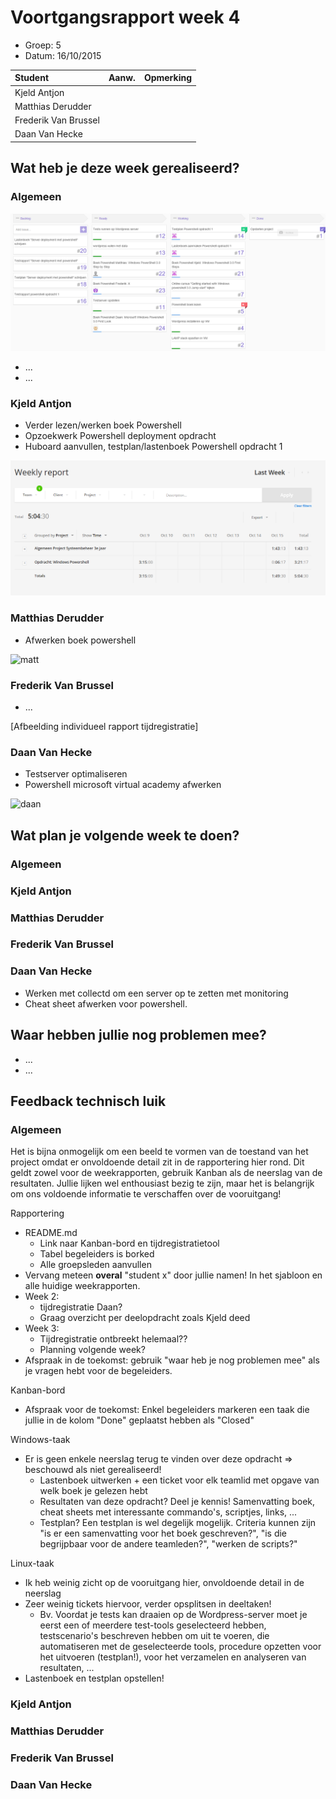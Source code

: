 # Voortgangsrapport week 4

* Groep: 5
* Datum: 16/10/2015

| Student  | Aanw. | Opmerking |
| :---     | :---  | :---      |
| Kjeld Antjon |       |           |
| Matthias Derudder |       |           |
| Frederik Van Brussel |       |           |
| Daan Van Hecke |       |           |

## Wat heb je deze week gerealiseerd?

### Algemeen

![Huboard week 4](./Screenshots/huboardWeek4.png)

* ...
* ...



### Kjeld Antjon

* Verder lezen/werken boek Powershell
* Opzoekwerk Powershell deployment opdracht
* Huboard aanvullen, testplan/lastenboek Powershell opdracht 1

![kjeld week4](./Screenshots/kjeldweek4.png)

### Matthias Derudder

* Afwerken boek powershell

![matt](http://i.imgur.com/S5uLF31.jpg)

### Frederik Van Brussel

* ...

[Afbeelding individueel rapport tijdregistratie]

### Daan Van Hecke

* Testserver optimaliseren
* Powershell microsoft virtual academy afwerken

![daan](http://puu.sh/kM602/3ed8dacdf8.png)

## Wat plan je volgende week te doen?

### Algemeen
### Kjeld Antjon
### Matthias Derudder
### Frederik Van Brussel
### Daan Van Hecke
* Werken met collectd om een server op te zetten met monitoring
* Cheat sheet afwerken voor powershell.

## Waar hebben jullie nog problemen mee?

* ...
* ...

## Feedback technisch luik

### Algemeen

Het is bijna onmogelijk om een beeld te vormen van de toestand van het project omdat er onvoldoende detail zit in de rapportering hier rond. Dit geldt zowel voor de weekrapporten, gebruik Kanban als de neerslag van de resultaten. Jullie lijken wel enthousiast bezig te zijn, maar het is belangrijk om ons voldoende informatie te verschaffen over de vooruitgang!

Rapportering

* README.md
    * Link naar Kanban-bord en tijdregistratietool
    * Tabel begeleiders is borked
    * Alle groepsleden aanvullen
* Vervang meteen **overal** "student x" door jullie namen! In het sjabloon en alle huidige weekrapporten.
* Week 2:
    * tijdregistratie Daan?
    * Graag overzicht per deelopdracht zoals Kjeld deed
* Week 3:
    * Tijdregistratie ontbreekt helemaal??
    * Planning volgende week?
* Afspraak in de toekomst: gebruik "waar heb je nog problemen mee" als je vragen hebt voor de begeleiders.

Kanban-bord

* Afspraak voor de toekomst: Enkel begeleiders markeren een taak die jullie in de kolom "Done" geplaatst hebben als "Closed"

Windows-taak

* Er is geen enkele neerslag terug te vinden over deze opdracht => beschouwd als niet gerealiseerd!
    * Lastenboek uitwerken + een ticket voor elk teamlid met opgave van welk boek je gelezen hebt
    * Resultaten van deze opdracht? Deel je kennis! Samenvatting boek, cheat sheets met interessante commando's, scriptjes, links, ...
    * Testplan? Een testplan is wel degelijk mogelijk. Criteria kunnen zijn "is er een samenvatting voor het boek geschreven?", "is die begrijpbaar voor de andere teamleden?", "werken de scripts?"

Linux-taak

* Ik heb weinig zicht op de vooruitgang hier, onvoldoende detail in de neerslag
* Zeer weinig tickets hiervoor, verder opsplitsen in deeltaken!
    * Bv. Voordat je tests kan draaien op de Wordpress-server moet je eerst een of meerdere test-tools geselecteerd hebben, testscenario's beschreven hebben om uit te voeren, die automatiseren met de geselecteerde tools, procedure opzetten voor het uitvoeren (testplan!), voor het verzamelen en analyseren van resultaten, ...
* Lastenboek en testplan opstellen!

### Kjeld Antjon
### Matthias Derudder
### Frederik Van Brussel
### Daan Van Hecke

